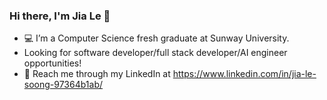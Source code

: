 ### Hi there, I'm Jia Le 👋

<!--
**TheBlitzzz/TheBlitzzz** is a ✨ _special_ ✨ repository because its `README.md` (this file) appears on your GitHub profile.

Here are some ideas to get you started:

- 🔭 I’m currently working on ...
- 🌱 I’m currently learning ...
- 👯 I’m looking to collaborate on ...
- 🤔 I’m looking for help with ...
- 💬 Ask me about ...
- 📫 How to reach me: ...
- 😄 Pronouns: ...
- ⚡ Fun fact: ...
-->
- 💻 I’m a Computer Science fresh graduate at Sunway University.
- Looking for software developer/full stack developer/AI engineer opportunities!
- 💬 Reach me through my LinkedIn at https://www.linkedin.com/in/jia-le-soong-97364b1ab/ 
